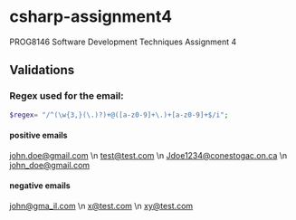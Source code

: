 # csharp-assignment4
PROG8146 Software Development Techniques Assignment 4



## Validations
### Regex used for the email:
```php
$regex= "/^(\w{3,}(\.)?)+@([a-z0-9]+\.)+[a-z0-9]+$/i";
```

#### positive emails
john.doe@gmail.com \n
test@test.com \n
Jdoe1234@conestogac.on.ca \n
john_doe@gmail.com

#### negative emails
john@gma_il.com \n
x@test.com \n
xy@test.com
